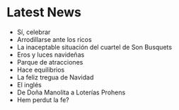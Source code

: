 # Latest News
-  Sí, celebrar
-  Arrodillarse ante los ricos
-  La inaceptable situación del cuartel de Son Busquets
-  Eros y luces navideñas
-  Parque de atracciones
-  Hace equilibrios
-  La feliz tregua de Navidad
-  El inglés
-  De Doña Manolita a Loterías Prohens
-  Hem perdut la fe?
